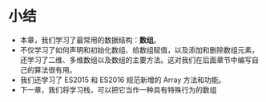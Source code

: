 # 小结

- 本章，我们学习了最常用的数据结构：**数组**。
- 不仅学习了如何声明和初始化数组、给数组赋值，以及添加和删除数组元素，还学习了二维、多维数组以及数组的主要方法。这对我们在后面章节中编写自己的算法很有用。
- 我们还学习了 ES2015 和 ES2016 规范新增的 Array 方法和功能。
- 下一章，我们将学习栈，可以把它当作一种具有特殊行为的数组
